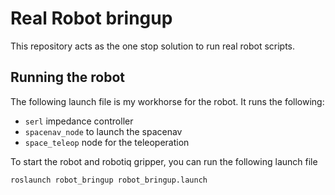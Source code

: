 # Real Robot bringup

This repository acts as the one stop solution to run real robot scripts.

## Running the robot
The following launch file is my workhorse for the robot. It runs the following:
- `serl` impedance controller
- `spacenav_node` to launch the spacenav 
- `space_teleop` node for the teleoperation

To start the robot and robotiq gripper, you can run the following launch file

```
roslaunch robot_bringup robot_bringup.launch
```
